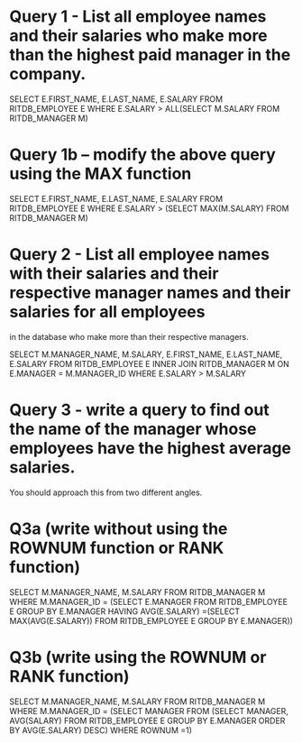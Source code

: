 # Query 1 - List all employee names and their salaries who make more than the highest paid manager in the company.

SELECT E.FIRST_NAME, E.LAST_NAME, E.SALARY FROM RITDB_EMPLOYEE E WHERE E.SALARY > ALL(SELECT M.SALARY FROM RITDB_MANAGER M)

# Query 1b – modify the above query using the MAX function 

SELECT E.FIRST_NAME, E.LAST_NAME, E.SALARY FROM RITDB_EMPLOYEE E WHERE E.SALARY > (SELECT MAX(M.SALARY) FROM RITDB_MANAGER M)

# Query 2 - List all employee names with their salaries and their respective manager names and their salaries for all employees 
in the database who make more than their respective managers.

SELECT  M.MANAGER_NAME, M.SALARY, E.FIRST_NAME, E.LAST_NAME, E.SALARY FROM RITDB_EMPLOYEE E INNER JOIN 
RITDB_MANAGER M ON E.MANAGER = M.MANAGER_ID WHERE E.SALARY > M.SALARY

# Query 3 - write a query to find out the name of the manager whose employees have the highest average salaries. 
You should approach this from two different angles. 

# Q3a (write without using the ROWNUM function or RANK function)

SELECT M.MANAGER_NAME, M.SALARY FROM RITDB_MANAGER M 
WHERE M.MANAGER_ID = (SELECT E.MANAGER FROM RITDB_EMPLOYEE E GROUP BY E.MANAGER 
HAVING AVG(E.SALARY)
=(SELECT MAX(AVG(E.SALARY)) FROM RITDB_EMPLOYEE E GROUP BY E.MANAGER))

# Q3b (write using the ROWNUM or RANK function)

SELECT M.MANAGER_NAME, M.SALARY FROM RITDB_MANAGER M 
WHERE M.MANAGER_ID = (SELECT MANAGER FROM (SELECT MANAGER, AVG(SALARY) 
FROM RITDB_EMPLOYEE E 
GROUP BY E.MANAGER ORDER BY AVG(E.SALARY) DESC) WHERE ROWNUM =1)
